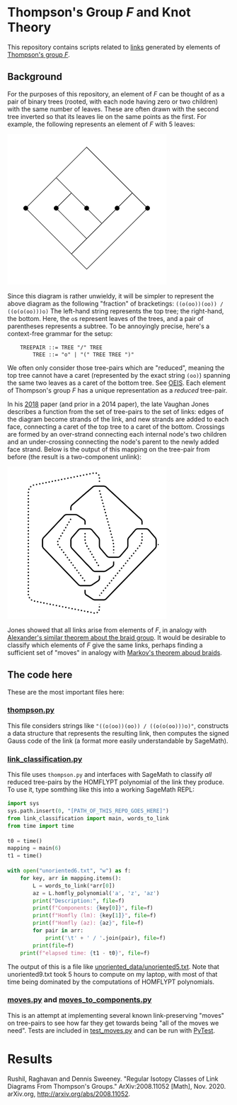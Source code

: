 # Thompson's Group *F* and Knot Theory

This repository contains scripts related to
[links](https://en.wikipedia.org/wiki/Link_(knot_theory))
generated by  elements of
[Thompson's group *F*](https://en.wikipedia.org/wiki/Thompson_groups).

## Background

For the purposes of this repository, an element of *F* can be thought
of as a pair of binary trees (rooted, with each node having zero or two
children) with the same number of leaves. These are often drawn with
the second tree inverted so that its leaves lie on the same points
as the first.  For example, the following  represents an element of
*F* with 5 leaves:

![readme_treepair.png](readme_treepair.png)

Since this diagram is rather unwieldy, it will be simpler to represent
the above diagram as the following "fraction" of bracketings:
`((o(oo))(oo)) / ((o(o(oo)))o)`
The left-hand string represents the top tree; the right-hand, the bottom.
Here, the `o`s represent leaves of the trees, and a pair of parentheses
represents a subtree. To be annoyingly precise, here's a context-free
grammar for the setup:
```
    TREEPAIR ::= TREE "/" TREE
        TREE ::= "o" | "(" TREE TREE ")"
```
We often only consider those tree-pairs which are "reduced",
meaning the top tree cannot have a caret (represented by the exact
string `(oo)`) spanning the same two leaves as a caret of the bottom
tree. See [OEIS](http://oeis.org/A111713). Each element of Thompson's
group *F* has a unique representation as a *reduced* tree-pair.

In his [2018](https://arxiv.org/abs/1810.06034) paper
(and prior in a 2014 paper), the late Vaughan Jones describes a function
from the set of tree-pairs to the set of links: edges of the diagram
become strands of the link, and new strands are added to each face,
connecting a caret of the top tree to a caret of the bottom. Crossings
are formed by an over-strand connecting each internal node's two
children and an under-crossing connecting the node's parent to the newly
added face strand. Below is the output of this mapping on the tree-pair
from before (the result is a two-component unlink):

![readme_link.png](readme_link.png)

Jones showed that all links arise from elements of *F*, in analogy with
[Alexander's similar theorem about the braid group](https://en.wikipedia.org/wiki/Alexander%27s_theorem).
It would be desirable to classify which elements of *F* give the same links,
perhaps finding a sufficient set of "moves" in analogy with
[Markov's theorem aboud braids](https://en.wikipedia.org/wiki/Markov_theorem).


## The code here

These are the most important files here:

### [thompson.py](thompson.py)

This file considers strings like `"((o(oo))(oo)) / ((o(o(oo)))o)"`,
constructs a data structure that represents the resulting link,
then computes the signed Gauss code of the link (a format more easily
understandable by SageMath).

### [link_classification.py](link_classification.py)

This file uses `thompson.py` and interfaces with SageMath to classify
*all* reduced tree-pairs by the HOMFLYPT polynomial of the link they
produce. To use it, type somthing like this into a working SageMath
REPL:
```python
import sys
sys.path.insert(0, "[PATH_OF_THIS_REPO_GOES_HERE]")
from link_classification import main, words_to_link
from time import time

t0 = time()
mapping = main(6)
t1 = time()

with open("unoriented6.txt", "w") as f:    
    for key, arr in mapping.items():
        L = words_to_link(*arr[0])
        az = L.homfly_polynomial('a', 'z', 'az')
        print("Description:", file=f)
        print(f"Components: {key[0]}", file=f)
        print(f"Homfly (lm): {key[1]}", file=f)
        print(f"Homfly (az): {az}", file=f)
        for pair in arr:
            print('\t' + ' / '.join(pair), file=f)
        print(file=f)
    print(f"elapsed time: {t1 - t0}", file=f)
```
The output of this is a file like
[unoriented_data/unoriented5.txt](unoriented_data/unoriented5.txt).
Note that unoriented9.txt took 5 hours to compute on my laptop, with
most of that time being dominated by the computations of HOMFLYPT
polynomials.

### [moves.py](moves.py) and [moves_to_components.py](moves_to_components.py)

This is an attempt at implementing several known link-preserving "moves"
on tree-pairs to see how far they get towards being "all of the moves we
need". Tests are included in [test_moves.py](test_moves.py) and can be
run with [PyTest](https://docs.pytest.org/en/6.2.x/getting-started.html).


# Results

Rushil, Raghavan and Dennis Sweeney.
"Regular Isotopy Classes of Link Diagrams From Thompson's Groups."
ArXiv:2008.11052 [Math], Nov. 2020. arXiv.org, http://arxiv.org/abs/2008.11052.
